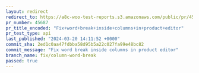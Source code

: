 ```yaml
---
layout: redirect
redirect_to: https://a8c-woo-test-reports.s3.amazonaws.com/public/pr/45687/api/index.html
pr_number: 45687
pr_title_encoded: "Fix+word+break+inside+columns+in+product+editor"
pr_test_type: api
last_published: "2024-03-20 14:11:52 +0000"
commit_sha: 2ed1c0aa47fdbba58d95b5a22c027fa99e48bc82
commit_message: "Fix word break inside columns in product editor"
branch_name: fix/column-word-break
passed: true
---
```

